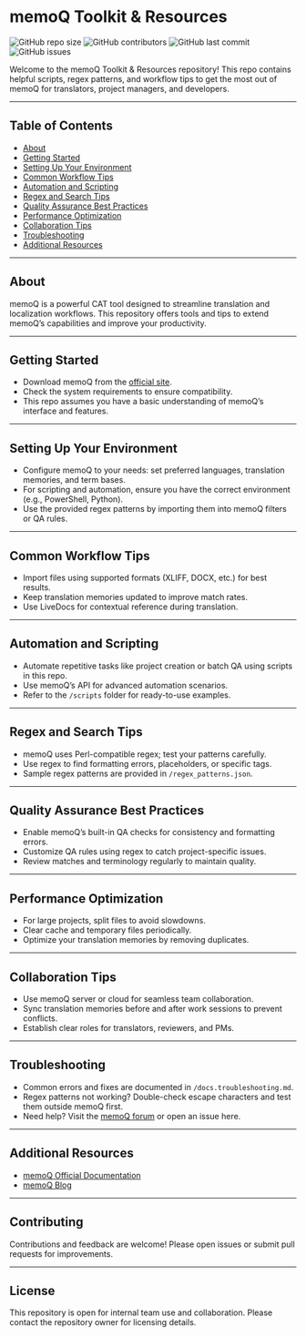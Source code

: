 # memoQ Toolkit & Resources

![GitHub repo size](https://img.shields.io/github/repo-size/Prugna21/memoQ?style=flat-square)
![GitHub contributors](https://img.shields.io/github/contributors/Prugna21/memoQ?style=flat-square)
![GitHub last commit](https://img.shields.io/github/last-commit/Prugna21/memoQ?style=flat-square)
![GitHub issues](https://img.shields.io/github/issues/Prugna21/memoQ?style=flat-square)

Welcome to the memoQ Toolkit & Resources repository! This repo contains helpful scripts, regex patterns, and workflow tips to get the most out of memoQ for translators, project managers, and developers.

---

## Table of Contents

- [About](#about)  
- [Getting Started](#getting-started)  
- [Setting Up Your Environment](#setting-up-your-environment)  
- [Common Workflow Tips](#common-workflow-tips)  
- [Automation and Scripting](#automation-and-scripting)  
- [Regex and Search Tips](#regex-and-search-tips)  
- [Quality Assurance Best Practices](#quality-assurance-best-practices)  
- [Performance Optimization](#performance-optimization)  
- [Collaboration Tips](#collaboration-tips)  
- [Troubleshooting](#troubleshooting)  
- [Additional Resources](#additional-resources)  

---

## About

memoQ is a powerful CAT tool designed to streamline translation and localization workflows. This repository offers tools and tips to extend memoQ’s capabilities and improve your productivity.

---

## Getting Started

- Download memoQ from the [official site](https://www.memoq.com/download).  
- Check the system requirements to ensure compatibility.  
- This repo assumes you have a basic understanding of memoQ’s interface and features.

---

## Setting Up Your Environment

- Configure memoQ to your needs: set preferred languages, translation memories, and term bases.  
- For scripting and automation, ensure you have the correct environment (e.g., PowerShell, Python).  
- Use the provided regex patterns by importing them into memoQ filters or QA rules.

---

## Common Workflow Tips

- Import files using supported formats (XLIFF, DOCX, etc.) for best results.  
- Keep translation memories updated to improve match rates.  
- Use LiveDocs for contextual reference during translation.

---

## Automation and Scripting

- Automate repetitive tasks like project creation or batch QA using scripts in this repo.  
- Use memoQ’s API for advanced automation scenarios.  
- Refer to the `/scripts` folder for ready-to-use examples.

---

## Regex and Search Tips

- memoQ uses Perl-compatible regex; test your patterns carefully.  
- Use regex to find formatting errors, placeholders, or specific tags.  
- Sample regex patterns are provided in `/regex_patterns.json`.

---

## Quality Assurance Best Practices

- Enable memoQ’s built-in QA checks for consistency and formatting errors.  
- Customize QA rules using regex to catch project-specific issues.  
- Review matches and terminology regularly to maintain quality.

---

## Performance Optimization

- For large projects, split files to avoid slowdowns.  
- Clear cache and temporary files periodically.  
- Optimize your translation memories by removing duplicates.

---

## Collaboration Tips

- Use memoQ server or cloud for seamless team collaboration.  
- Sync translation memories before and after work sessions to prevent conflicts.  
- Establish clear roles for translators, reviewers, and PMs.

---

## Troubleshooting

- Common errors and fixes are documented in `/docs.troubleshooting.md`.  
- Regex patterns not working? Double-check escape characters and test them outside memoQ first.  
- Need help? Visit the [memoQ forum](https://community.memoq.com/) or open an issue here.

---

## Additional Resources

- [memoQ Official Documentation](https://help.memoq.com/)
- [memoQ Blog](https://blog.memoq.com/)    

---

## Contributing

Contributions and feedback are welcome! Please open issues or submit pull requests for improvements.

---

## License

This repository is open for internal team use and collaboration. Please contact the repository owner for licensing details.
